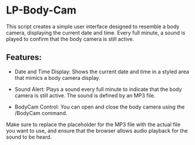 # LP-Body-Cam

This script creates a simple user interface designed to resemble a body camera, displaying the current date and time. Every full minute, a sound is played to confirm that the body camera is still active.

## Features:
- Date and Time Display: Shows the current date and time in a styled area that mimics a body camera display.

- Sound Alert: Plays a sound every full minute to indicate that the body camera is still active. The sound is defined by an MP3 file.

- BodyCam Control: You can open and close the body camera using the /BodyCam command.

Make sure to replace the placeholder for the MP3 file with the actual file you want to use, and ensure that the browser allows audio playback for the sound to be heard.

